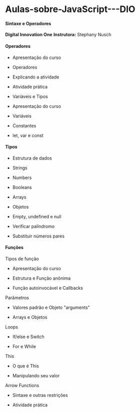 # Aulas-sobre-JavaScript---DIO

#### Sintaxe e Operadores 

**Digital Innovation One**
**Instrutora:** Stephany Nusch

#### Operadores
 - Apresentação do curso

- Operadores

- Explicando a atividade

- Atividade prática

- Variáveis e Tipos

- Apresentação do curso

- Variáveis

- Constantes
- let, var e const

#### Tipos
- Estrutura de dados
 
- Strings
 
- Numbers
 
- Booleans

- Arrays

- Objetos

- Empty, undefined e null

- Verificar palíndromo

- Substituir números pares

#### Funções
Tipos de função

- Apresentação do curso

- Estrutura e Função anônima

- Função autoinvocável e Callbacks

Parâmetros

- Valores padrão e Objeto "arguments"

- Arrays e Objetos

Loops
- If/else e Switch

- For e While

This

- O que é This

- Manipulando seu valor

Arrow Functions

- Sintaxe e outras restrições

- Atividade prática

